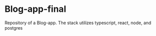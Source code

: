 # Blog-app-final
Repository of a Blog-app. The stack utilizes typescript, react, node, and postgres
